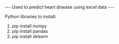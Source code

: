 --- Used to predict heart disease using excel data --- 

Python libraries to install:
1. pip install numpy
2. pip install pandas
3. pip install sklearn


